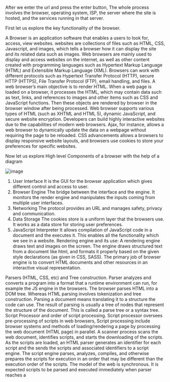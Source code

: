 
After we enter the url and press the enter button, The whole process involves the browser, operating system, ISP, the server where the site is hosted, and the services running in that server.

First let us explore the key functionality of the browser.

A Browser is an application software that enables a users to look for, access, view websites. websites are collections of files such as HTML, CSS, Javascript, and images, which tells a browser how it can display the site and its related data such as images.
Web browsers are mainly used to display and access websites on the internet, as well as other content created with programming languages such as Hypertext Markup Language (HTML) and Extensible Markup Language (XML). 
Browsers can work with different protocols such as Hypertext Transfer Protocol (HTTP), secure HTTP (HTTPS), File Transfer Protocol (FTP), email handling, and files. 
A web browser’s main objective is to render HTML. When a web page is loaded on a browser, it processes the HTML, which may contain data such as text, links, and references to images and other items such as CSS and JavaScript functions. Then these objects are rendered by browser in the browser window after being processed. Web browser supports various types of HTML (such as XHTML and HTML 5), dynamic JavaScript, and secure website encryption. Developers can build highly interactive websites due to the capabilities of modern web browsers. Ajax, for instance, allows a web browser to dynamically update the data on a webpage without requiring the page to be reloaded. CSS advancements allows a browsers to display responsive website layouts, and browsers use cookies to store your preferences for specific websites.

Now let us explore High level Components of a browser with the help of a diagram

 ![image](https://user-images.githubusercontent.com/120875265/208314394-bfc152d2-8590-4ed9-935d-b002b34caef8.png)




1. User Interface
It is the GUI for the browser application which gives different control and access to user.
2. Browser Engine
The bridge between the interface and the engine. It monitors the render engine and manipulates the inputs coming from multiple user interfaces.
3. Networking
The protocol provides an URL and manages safety, privacy and communication.
4. Data Storage
The cookies store is a uniform layer that the browsers use. It works as a data store for storing user preferences.
5. JavaScript Interpreter
It allows compilation of JavaScript code in a document and the executes it. This enables all the functionality which we see in a website.
Rendering engine and its use:
A rendering engine draws text and images on the screen. The engine draws structured text from a document like html, and formats it properly based on the given style declarations (as given in CSS, SASS). The primary job of browser engine is to convert HTML documents and other resources in an interactive visual representation.

Parsers (HTML, CSS, etc) and Tree construction.
Parser analyzes and converts a program into a format that a runtime environment can run, for example the JS engine in the browsers. The browser parses HTML into a DOM tree. Whereas HTML parsing involves tokenization and tree construction.
Parsing a document means translating it to a structure the code can use. The result of parsing is usually a tree of nodes that represent the structure of the document. This is called a parse tree or a syntax tree.
Script Processor and order of script processing.
Script processor oversees pre-processing of scripts in web browsers, Script processing include browser systems and methods of loading/rendering a page by processing the web document (HTML page) in parallel. A scanner process scans the web document, identifies scripts, and starts the downloading of the scripts. As the scripts are loaded, an HTML parser generates an identifier for each script and the sends the scripts and associated identifiers to a script engine. The script engine parses, analyzes, compiles, and otherwise prepares the scripts for execution in an order that may be different than the execution order of the scripts.
The model of the web is synchronous. It is expected scripts to be parsed and executed immediately when parser reaches a <script> tag. Document Parsing stops until the script has been executed. For external scripts, the resource must first be fetched from the network - this is also done synchronously, and parsing stops until the resource is fetched. This model was specified in HTML4 and 5 specifications. Developers can include the "defer" attribute in a script, to not halt document parsing and execute it once the document is parsed. However HTML5 includes an option to label the script as asynchronous so it will be parsed and executed on a different thread.
Layout and Painting:
The DOM trees are combined into a render tree, which is further used to compute the layout of every visible element and serves as an input to the paint process which renders the pixels on screen.
In the painting or rasterization phase, the browser transform each box calculated in the layout phase to the actual pixels on the screen. Painting consists of drawing all the visual part of an element on the screen, inclusive of text, colors, borders, shadows, and replaced elements such as buttons and images.

